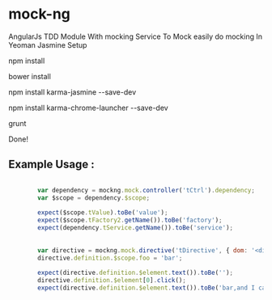 mock-ng
=======

AngularJs TDD Module With mocking Service To Mock  easily do mocking In Yeoman Jasmine Setup



npm install

bower install

npm install karma-jasmine --save-dev

npm install karma-chrome-launcher --save-dev

grunt

Done!


## Example Usage :



```javascript

        var dependency = mockng.mock.controller('tCtrl').dependency;
        var $scope = dependency.$scope;
        
        expect($scope.tValue).toBe('value');
        expect($scope.tFactory2.getName()).toBe('factory');
        expect(dependency.tService.getName()).toBe('service');
        
        
        var directive = mockng.mock.directive('tDirective', { dom: '<div t-directive="foo"></div>'  });
        directive.definition.$scope.foo = 'bar';
        
        expect(directive.definition.$element.text()).toBe('');
        directive.definition.$element[0].click();
        expect(directive.definition.$element.text()).toBe('bar,and I called : tDirective'); 
        
```




